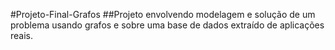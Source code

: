 #Projeto-Final-Grafos
##Projeto envolvendo modelagem e solução de um problema usando grafos e sobre uma base de dados extraído de aplicações reais.